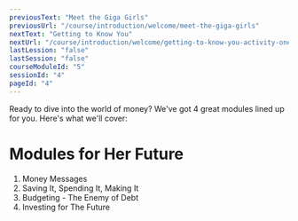 ```yaml
---
previousText: "Meet the Giga Girls"
previousUrl: "/course/introduction/welcome/meet-the-giga-girls"
nextText: "Getting to Know You"
nextUrl: "/course/introduction/welcome/getting-to-know-you-activity-one"
lastLession: "false"
lastSession: "false"
courseModuleId: "5"
sessionId: "4"
pageId: "4"
---
```



<sparkle-character-intro position="right" character="jen">
Ready to dive into the world of money? We've got 4 great modules lined up for you. Here's what we'll cover: 
</sparkle-character-intro>


# Modules for Her Future

1. Money Messages
2. Saving It, Spending It, Making It
3. Budgeting - The Enemy of Debt
4. Investing for The Future

